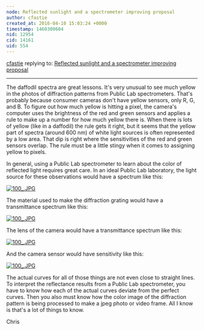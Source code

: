```yaml
---
node: Reflected sunlight and a spectrometer improving proposal
author: cfastie
created_at: 2016-04-10 15:03:24 +0000
timestamp: 1460300604
nid: 12954
cid: 14161
uid: 554
---
```




[cfastie](../profile/cfastie) replying to: [Reflected sunlight and a spectrometer improving proposal](../notes/viechdokter/04-10-2016/reflected-sunlight-and-a-spectrometer-improving-proposal)

----
The daffodil spectra are great lessons. It's very unusual to see much yellow in the photos of diffraction patterns from Public Lab spectrometers. That's probably because consumer cameras don't have yellow sensors, only R, G, and B. To figure out how much yellow is hitting a pixel, the camera's computer uses the brightness of the red and green sensors and applies a rule to make up a number for how much yellow there is. When there is lots of yellow (like in a daffodil) the rule gets it right, but it seems that the yellow part of spectra (around 600 nm) of white light sources is often represented by a low area. That dip is right where the sensitivities of the red and green sensors overlap. The rule must be a little stingy when it comes to assigning yellow to pixels.

In general, using a Public Lab spectrometer to learn about the color of reflected light requires great care. In an ideal Public Lab laboratory, the light source for these observations would have a spectrum  like this:

[![100_.JPG](//i.publiclab.org/system/images/photos/000/015/465/large/100_.JPG)](//i.publiclab.org/system/images/photos/000/015/465/original/100_.JPG)

The material used to make the diffraction grating would have a transmittance spectrum like this: 

[![100_.JPG](//i.publiclab.org/system/images/photos/000/015/465/large/100_.JPG)](//i.publiclab.org/system/images/photos/000/015/465/original/100_.JPG)

The lens of the camera would have a transmittance spectrum like this: 

[![100_.JPG](//i.publiclab.org/system/images/photos/000/015/465/large/100_.JPG)](//i.publiclab.org/system/images/photos/000/015/465/original/100_.JPG)

And the camera sensor would have sensitivity like this:

 [![100_.JPG](//i.publiclab.org/system/images/photos/000/015/465/large/100_.JPG)](//i.publiclab.org/system/images/photos/000/015/465/original/100_.JPG)

The actual curves for all of those things are not even close to straight lines. To interpret the reflectance results from a Public Lab spectrometer, you have to know how each of the actual curves deviate from the perfect curves. Then you also must know how the color image of the diffraction pattern is being processed to make a jpeg photo or video frame. All I know is that's a lot of things to know. 

Chris